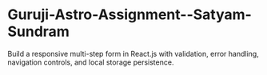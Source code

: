 # Guruji-Astro-Assignment--Satyam-Sundram
Build a responsive multi-step form in React.js with validation, error handling, navigation controls, and local storage persistence.
